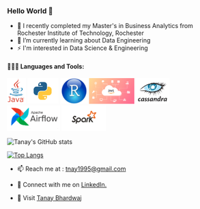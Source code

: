 ### Hello World 👋




- 🔭 I recently completed my Master's in Business Analytics from Rochester Institute of Technology, Rochester 
- 🌱 I’m currently learning about Data Engineering
-  ⚡ I'm interested in Data Science & Engineering


#### 👨🏻‍💻 Languages and Tools: <br />
  <code><img height="60" src="https://github.com/Tanay0510/Tanay0510/blob/main/Images/Screen%20Shot%202021-05-31%20at%209.43.27%20PM.png"></code>
  <code><img height="60" src="https://github.com/Tanay0510/Tanay0510/blob/main/Images/Screen%20Shot%202021-05-31%20at%209.44.15%20PM.png"></code>
  <code><img height="60" src="https://github.com/Tanay0510/Tanay0510/blob/main/Images/Screen%20Shot%202021-05-31%20at%209.44.51%20PM.png"></code>
  <code><img height="60" src="https://github.com/Tanay0510/Tanay0510/blob/main/Images/Screen%20Shot%202021-05-31%20at%209.45.36%20PM.png"></code>
  <code><img height="60" src="https://github.com/Tanay0510/Tanay0510/blob/main/Images/Screen%20Shot%202021-05-31%20at%209.46.32%20PM.png"></code>
  <code><img height="60" src="https://github.com/Tanay0510/Tanay0510/blob/main/Images/Screen%20Shot%202021-05-31%20at%209.52.18%20PM.png"></code>
  <code><img height="60" src="https://github.com/Tanay0510/Tanay0510/blob/main/Images/Screen%20Shot%202021-05-31%20at%209.53.57%20PM.png"></code>


![Tanay's GitHub stats](https://github-readme-stats.vercel.app/api?username=Tanay0510&show_icons=true&theme=radical)

[![Top Langs](https://github-readme-stats.vercel.app/api/top-langs/?username=Tanay0510&layout=compact&theme=radical)](https://github.com/anuraghazra/github-readme-stats)

- 📫 Reach me at : tnay1995@gmail.com

- 🤝 Connect with me on <a href="https://www.linkedin.com/in/tanaybhardwaj/">LinkedIn.</a>
- 👾 Visit [Tanay Bhardwaj](https://tanaybhardwaj.com)

